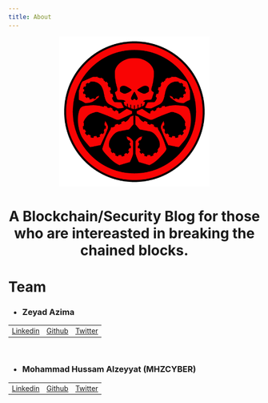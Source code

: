 ```yaml
---
title: About
---
```


<center><img src="/assets/img/sample/avatar.jpg" width="300" height="300"/></center>
    

<center><h1>A Blockchain/Security Blog for those who are intereasted in breaking the chained blocks.</h1></center>



# Team

<h3>
    
- Zeyad Azima
    
</h3>
 <table>
  <tr>
      <td><a href="https://www.linkedin.com/in/zer0verflow/">Linkedin</a></td>
      <td><a href="https://github.com/Zeyad-Azima">Github</a></td>
      <td><a href="https://twitter.com/@AzimaZeyad">Twitter</a></td>
  </tr>
</table>
<br>

<h3>
    
- Mohammad Hussam Alzeyyat (MHZCYBER)
    
</h3>
 <table>
  <tr>
      <td><a href="https://www.linkedin.com/in/mhzcyber/">Linkedin</a></td>
      <td><a href="https://github.com/mhzcyber">Github</a></td>
      <td><a href="https://twitter.com/mhz_cyber">Twitter</a></td>
  </tr>
</table> 

<br>

